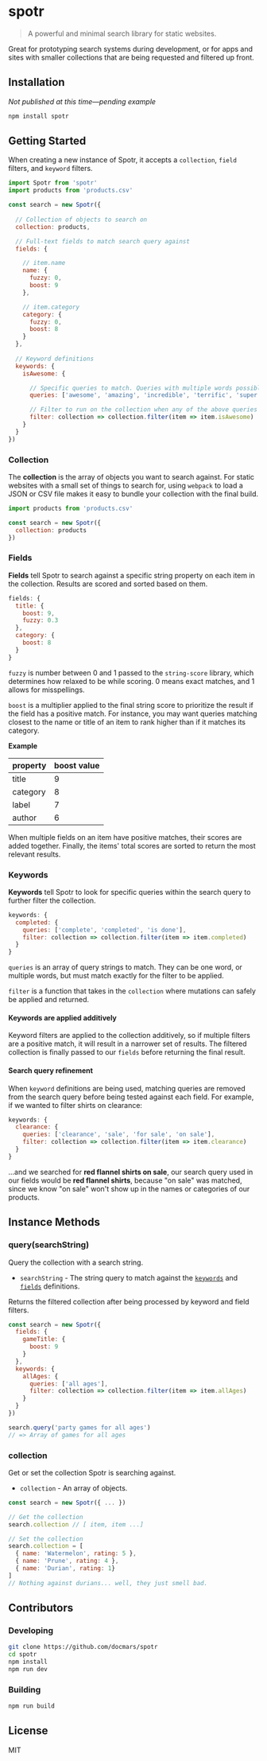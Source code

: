 # spotr
> A powerful and minimal search library for static websites.

Great for prototyping search systems during development, or for apps and sites with smaller collections that are being requested and filtered up front.

## Installation
*Not published at this time—pending example*

```sh
npm install spotr
```

## Getting Started

When creating a new instance of Spotr, it accepts a `collection`, `field` filters, and `keyword` filters.

```javascript
import Spotr from 'spotr'
import products from 'products.csv'

const search = new Spotr({
  
  // Collection of objects to search on
  collection: products,

  // Full-text fields to match search query against
  fields: {

    // item.name
    name: {
      fuzzy: 0,
      boost: 9
    },

    // item.category
    category: {
      fuzzy: 0,
      boost: 8
    }
  },
  
  // Keyword definitions
  keywords: {
    isAwesome: {

      // Specific queries to match. Queries with multiple words possible too!
      queries: ['awesome', 'amazing', 'incredible', 'terrific', 'super cool'],

      // Filter to run on the collection when any of the above queries exist in the search query
      filter: collection => collection.filter(item => item.isAwesome)
    }
  }
})
```

### Collection
The **collection** is the array of objects you want to search against. For static websites with a small set of things to search for, using `webpack` to load a JSON or CSV file makes it easy to bundle your collection with the final build.

```javascript
import products from 'products.csv'

const search = new Spotr({
  collection: products
})
```


### Fields
**Fields** tell Spotr to search against a specific string property on each item in the collection. Results are scored and sorted based on them.

```javascript
fields: {
  title: {
    boost: 9,
    fuzzy: 0.3
  },
  category: {
    boost: 8
  }
}
```

`fuzzy` is number between 0 and 1 passed to the `string-score` library, which determines how relaxed to be while scoring. 0 means exact matches, and 1 allows for misspellings.

`boost` is a multiplier applied to the final string score to prioritize the result if the field has a positive match. For instance, you may want queries matching closest to the name or title of an item to rank higher than if it matches its category.

**Example**

| property | boost value |
| --- | --- |
| title | 9 |
| category | 8 |
| label | 7 |
| author | 6 |

When multiple fields on an item have positive matches, their scores are added together. Finally, the items' total scores are sorted to return the most relevant results.


### Keywords
**Keywords** tell Spotr to look for specific queries within the search query to further filter the collection.

```javascript
keywords: {
  completed: {
    queries: ['complete', 'completed', 'is done'],
    filter: collection => collection.filter(item => item.completed)
  }
}
```

`queries` is an array of query strings to match. They can be one word, or multiple words, but must match exactly for the filter to be applied.

`filter` is a function that takes in the `collection` where mutations can safely be applied and returned.

#### Keywords are applied additively
Keyword filters are applied to the collection additively, so if multiple filters are a positive match, it will result in a narrower set of results. The filtered collection is finally passed to our `fields` before returning the final result.

#### Search query refinement
When `keyword` definitions are being used, matching queries are removed from the search query before being tested against each field. For example, if we wanted to filter shirts on clearance:

```javascript
keywords: {
  clearance: {
    queries: ['clearance', 'sale', 'for sale', 'on sale'],
    filter: collection => collection.filter(item => item.clearance)
  }
}
```

...and we searched for **red flannel shirts on sale**, our search query used in our fields would be **red flannel shirts**, because "on sale" was matched, since we know "on sale" won't show up in the names or categories of our products.

## Instance Methods

### query(searchString)

Query the collection with a search string.

- `searchString` - The string query to match against the [`keywords`](#keywords) and [`fields`](#fields) definitions.

Returns the filtered collection after being processed by keyword and field filters.

```javascript
const search = new Spotr({
  fields: {
    gameTitle: {
      boost: 9
    }
  },
  keywords: {
    allAges: {
      queries: ['all ages'],
      filter: collection => collection.filter(item => item.allAges)
    }
  }
})

search.query('party games for all ages')
// => Array of games for all ages
```

### collection

Get or set the collection Spotr is searching against.

- `collection` - An array of objects.

```javascript
const search = new Spotr({ ... })

// Get the collection
search.collection // [ item, item ...]

// Set the collection
search.collection = [
  { name: 'Watermelon', rating: 5 },
  { name: 'Prune', rating: 4 },
  { name: 'Durian', rating: 1}
]
// Nothing against durians... well, they just smell bad.
```

## Contributors

### Developing
```sh
git clone https://github.com/docmars/spotr
cd spotr
npm install
npm run dev
```

### Building
```sh
npm run build
```

## License
MIT
